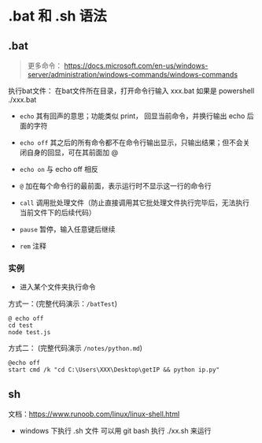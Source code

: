 # .bat 和 .sh 语法

## .bat

> 更多命令： https://docs.microsoft.com/en-us/windows-server/administration/windows-commands/windows-commands

执行bat文件： 在bat文件所在目录，打开命令行输入 xxx.bat 如果是 powershell ./xxx.bat

- `echo` 其有回声的意思；功能类似 print， 回显当前命令，并换行输出 echo 后面的字符

- `echo off` 其之后的所有命令都不在命令行输出显示，只输出结果；但不会关闭自身的回显，可在其前面加 @

- `echo on` 与 echo off 相反

- `@` 加在每个命令行的最前面，表示运行时不显示这一行的命令行

- `call` 调用批处理文件（防止直接调用其它批处理文件执行完毕后，无法执行当前文件下的后续代码）

- `pause` 暂停，输入任意键后继续

- `rem`  注释

### 实例
- 进入某个文件夹执行命令

方式一：(完整代码演示：`/batTest`)

```
@ echo off
cd test
node test.js
```

方式二： (完整代码演示 `/notes/python.md`)
```
@echo off
start cmd /k "cd C:\Users\XXX\Desktop\getIP && python ip.py"
```

## sh

文档：https://www.runoob.com/linux/linux-shell.html

- windows 下执行 .sh 文件 可以用 git bash 执行 ./xx.sh 来运行